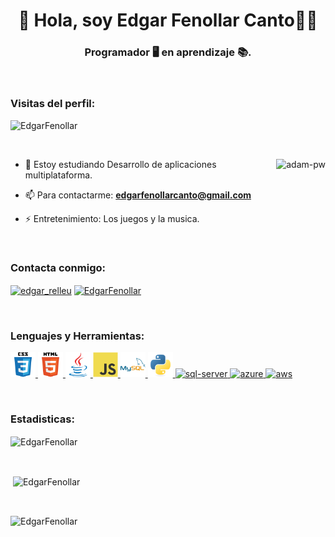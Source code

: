 <h1 align="center">👋 Hola, soy Edgar Fenollar Canto🙋‍♂️</h1>
<h3 align="center">Programador 🖥️ en aprendizaje 📚.</h3>

<br>

<p align="right"> <h3>Visitas del perfil:</h3> <img src="https://komarev.com/ghpvc/?username=EdgarFenollar&label=Profile%20views&color=0e75b6&style=flat"
    alt="EdgarFenollar" /> 
  </p>

<br>

<p><img align="right" src="https://github.com/Adam-pw/Adam-pw/blob/main/animation_500_kxa883sd.gif" alt="adam-pw" /></p>


- 🌱 Estoy estudiando Desarrollo de aplicaciones multiplataforma.

- 📫 Para contactarme: **edgarfenollarcanto@gmail.com**

- ⚡ Entretenimiento: Los juegos y la musica.

<br>

<h3 align="left">Contacta conmigo:</h3>
<p align="left">
  <a href="https://www.instagram.com/edgar_relleu/" target="blank"><img align="center"
      src="https://raw.githubusercontent.com/rahuldkjain/github-profile-readme-generator/master/src/images/icons/Social/instagram.svg"
      alt="edgar_relleu" height="30" width="40" /></a>
 <a href="https://x.com/EdgarFenollar" target="blank"><img align="center"
      src="https://raw.githubusercontent.com/rahuldkjain/github-profile-readme-generator/master/src/images/icons/Social/twitter.svg"
      alt="EdgarFenollar" height="30" width="40" /></a>
</p>

<br>

<h3 align="left">Lenguajes y Herramientas:</h3>
<p align="left"> </a> <a href="https://www.w3schools.com/css/" target="_blank"
    rel="noreferrer"> <img
      src="https://raw.githubusercontent.com/devicons/devicon/master/icons/css3/css3-original-wordmark.svg" alt="css3"
      width="40" height="40" /> </a><a href="https://www.w3.org/html/" target="_blank" rel="noreferrer"> <img
      src="https://raw.githubusercontent.com/devicons/devicon/master/icons/html5/html5-original-wordmark.svg"
      alt="html5" width="40" height="40" /> </a> <a href="https://www.java.com" target="_blank" rel="noreferrer"> <img
      src="https://raw.githubusercontent.com/devicons/devicon/master/icons/java/java-original.svg" alt="java" width="40"
      height="40" /> </a> <a href="https://developer.mozilla.org/en-US/docs/Web/JavaScript" target="_blank"
    rel="noreferrer"> <img
      src="https://raw.githubusercontent.com/devicons/devicon/master/icons/javascript/javascript-original.svg"
      alt="javascript" width="40" height="40" /> </a> <a href="https://www.mysql.com/" target="_blank" rel="noreferrer"> <img
      src="https://raw.githubusercontent.com/devicons/devicon/master/icons/mysql/mysql-original-wordmark.svg"
      alt="mysql" width="40" height="40" /> </a> <a href="https://www.python.org" target="_blank" rel="noreferrer"> <img
      src="https://raw.githubusercontent.com/devicons/devicon/master/icons/python/python-original.svg" alt="python"
      width="40" height="40" /> </a> <a href="https://www.microsoft.com/es-es/sql-server/sql-server-downloads" target="_blank" rel="noreferrer"> <img
      src="https://www.freeiconspng.com/thumbs/sql-server-icon-png/sql-server-icon-png-8.png" alt="sql-server"
      width="40" height="40" /> </a> <a href="https://azure.microsoft.com/es-es" target="_blank" rel="noreferrer"> <img
      src="https://upload.wikimedia.org/wikipedia/commons/thumb/f/fa/Microsoft_Azure.svg/1200px-Microsoft_Azure.svg.png" alt="azure"
      width="40" height="40" /> </a> <a href="https://aws.amazon.com/es/" target="_blank" rel="noreferrer"> <img
      src="https://yt3.googleusercontent.com/HRJKaJg70sqBrCNh7Tf2RSjXTb_5hCUn7Hht7mxUJMg77EWkihh55JklD-KhwAMhwY31ox5O=s900-c-k-c0x00ffffff-no-rj" alt="aws"
      width="40" height="40" /> </a> </p>

<br>

<h3>Estadisticas:</h3>
<p><img align="center"
    src="https://github-readme-stats.vercel.app/api/top-langs?username=EdgarFenollar&show_icons=true&locale=en&bg_color=0d1117&text_color=ffffff&layout=compact"
    alt="EdgarFenollar" 
    bg_color=#808080/></p>

<br>

<p>&nbsp;<img align="center" src="https://github-readme-stats.vercel.app/api?username=EdgarFenollar&show_icons=true&locale=en&bg_color=0d1117&text_color=ffffff&repo=convoychat"
    alt="EdgarFenollar" /></p>

<br>

<p><img align="center" src="https://github-readme-streak-stats.herokuapp.com/?user=EdgarFenollar&theme=dark&background=0d1117&date_format=M%20j%5B%2C%20Y%5D" alt="EdgarFenollar" /></p>
      
<p align="left"> <a href="https://twitter.com/" target="blank"><img
      src="https://img.shields.io/twitter/follow/?logo=twitter&style=for-the-badge" alt="" /></a> </p>
